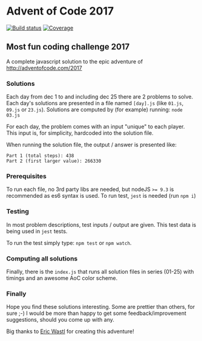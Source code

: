 # Advent of Code 2017

[![Build status](https://img.shields.io/travis/mraxus/advent-of-code-2017/master.svg?style=flat-square)](https://travis-ci.org/mraxus/advent-of-code-2017)
[![Coverage](https://img.shields.io/codecov/c/github/mraxus/advent-of-code-2017.svg?style=flat-square)](https://codecov.io/github/mraxus/advent-of-code-2017?branch=master)

## Most fun coding challenge 2017

A complete javascript solution to the epic adventure of http://adventofcode.com/2017


### Solutions

Each day from dec 1 to and including dec 25 there are 2 problems to solve.
Each day's solutions are presented in a file named `[day].js` (like `01.js`, `09.js` or `23.js`). 
Solutions are computed by (for example) running: `node 03.js`

For each day, the problem comes with an input "unique" to each player. This input is, for simplicity, hardcoded into the solution file.

When running the solution file, the output / answer is presented like:

```
Part 1 (total steps): 438
Part 2 (first larger value): 266330
```


### Prerequisites

To run each file, no 3rd party libs are needed, but nodeJS `>= 9.3` is recommended as es6 syntax is used.
To run test, `jest` is needed (run `npm i`)


### Testing

In most problem descriptions, test inputs / output are given.
This test data is being used in `jest` tests.

To run the test simply type: `npm test` or `npm watch`.


### Computing all solutions

Finally, there is the `index.js` that runs all solution files in series (01-25) with timings and an awesome AoC color scheme.


### Finally

Hope you find these solutions interesting. Some are prettier than others, for sure ;-) I would be more than happy to get some feedback/improvement suggestions, should you come up with any.

Big thanks to [Eric Wastl](https://twitter.com/ericwastl) for creating this adventure!